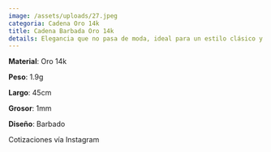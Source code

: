 ```yaml
---
image: /assets/uploads/27.jpeg
categoria: Cadena Oro 14k
title: Cadena Barbada Oro 14k
details: Elegancia que no pasa de moda, ideal para un estilo clásico y refinado
---
```

**Material**: Oro 14k

**Peso**: 1.9g

**Largo**: 45cm

**G﻿rosor**: 1mm

**Diseño**: Barbado

Cotizaciones vía Instagram